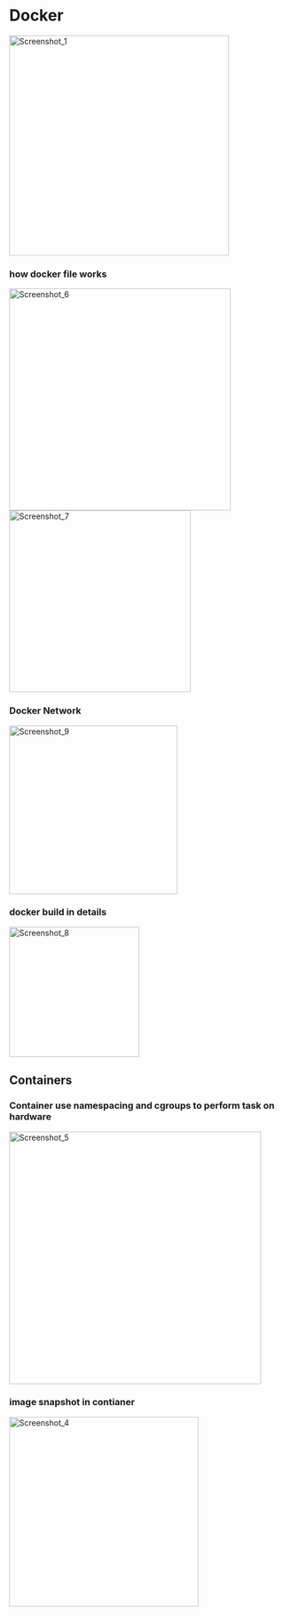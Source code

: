 # Docker
<img width="396" alt="Screenshot_1" src="https://user-images.githubusercontent.com/78042886/115360689-4d318c00-a1d9-11eb-896f-f268c0d77d69.png">

### how docker file works
<img width="399" alt="Screenshot_6" src="https://user-images.githubusercontent.com/78042886/115376190-ec5d8000-a1e7-11eb-80ad-eb4a5d377213.png">

<img width="327" alt="Screenshot_7" src="https://user-images.githubusercontent.com/78042886/115377251-def4c580-a1e8-11eb-968e-de660012d65b.png">

### Docker Network
<img width="303" alt="Screenshot_9" src="https://user-images.githubusercontent.com/78042886/115380420-f8e3d780-a1eb-11eb-859d-3f162105e194.png">


### docker build in details
<img width="234" alt="Screenshot_8" src="https://user-images.githubusercontent.com/78042886/115378533-13b54c80-a1ea-11eb-90df-b18443729ff4.png">

## Containers

### Container use namespacing and cgroups to perform task on hardware
<img width="454" alt="Screenshot_5" src="https://user-images.githubusercontent.com/78042886/115373511-64767680-a1e5-11eb-893d-c0057292d291.png">

### image snapshot in contianer
<img width="341" alt="Screenshot_4" src="https://user-images.githubusercontent.com/78042886/115373369-3f820380-a1e5-11eb-9790-303a1a80b53a.png">

